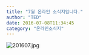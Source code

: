 ```yaml
---
title: "7월 온라인 소식지입니다."
author: "TED"
date: 2016-07-08T11:34:45
category: "온라인소식지"
---
```


![201607.jpg](/files/attach/images/1659/279/033/b4c9f29c54c1eb1d2ce2fd50c0949c62.jpg)
